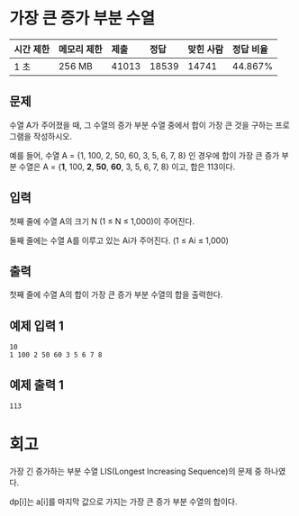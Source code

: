 # 가장 큰 증가 부분 수열

| 시간 제한 | 메모리 제한 | 제출  | 정답  | 맞힌 사람 | 정답 비율 |
| :-------- | :---------- | :---- | :---- | :-------- | :-------- |
| 1 초      | 256 MB      | 41013 | 18539 | 14741     | 44.867%   |

## 문제

수열 A가 주어졌을 때, 그 수열의 증가 부분 수열 중에서 합이 가장 큰 것을 구하는 프로그램을 작성하시오.

예를 들어, 수열 A = {1, 100, 2, 50, 60, 3, 5, 6, 7, 8} 인 경우에 합이 가장 큰 증가 부분 수열은 A = {**1**, 100, **2**, **50**, **60**, 3, 5, 6, 7, 8} 이고, 합은 113이다.

## 입력

첫째 줄에 수열 A의 크기 N (1 ≤ N ≤ 1,000)이 주어진다.

둘째 줄에는 수열 A를 이루고 있는 Ai가 주어진다. (1 ≤ Ai ≤ 1,000)

## 출력

첫째 줄에 수열 A의 합이 가장 큰 증가 부분 수열의 합을 출력한다.

## 예제 입력 1 

```
10
1 100 2 50 60 3 5 6 7 8
```

## 예제 출력 1 

```
113
```

# 회고

가장 긴 증가하는 부분 수열 LIS(Longest Increasing Sequence)의 문제 중 하나였다.

dp[i]는 a[i]를 마지막 값으로 가지는 가장 큰 증가 부분 수열의 합이다.